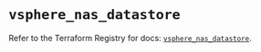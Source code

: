 # `vsphere_nas_datastore`

Refer to the Terraform Registry for docs: [`vsphere_nas_datastore`](https://registry.terraform.io/providers/vmware/vsphere/2.15.0/docs/resources/nas_datastore).

